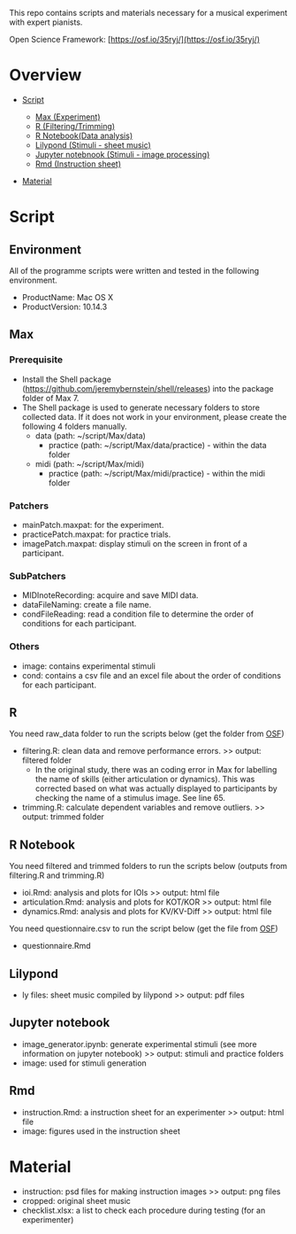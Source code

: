 This repo contains scripts and materials necessary for a musical experiment with expert pianists.

 Open Science Framework: [https://osf.io/35ryj/](https://osf.io/35ryj/)

# Overview
- [Script](#Script)
    + [Max (Experiment)](#Max)
    + [R (Filtering/Trimming)](#R)
    + [R Notebook(Data analysis)](#R-Notebook)
    + [Lilypond (Stimuli - sheet music)](#Lilypond)
    + [Jupyter notebnook (Stimuli - image processing)](#Jupyter-notebook)
    + [Rmd (Instruction sheet)](#Rmd)
    
- [Material](#Material)

# Script
## Environment
All of the programme scripts were written and tested in the following environment.

- ProductName:	Mac OS X  
- ProductVersion:	10.14.3

## Max
### Prerequisite
- Install the Shell package (https://github.com/jeremybernstein/shell/releases) into the package folder of Max 7.
- The Shell package is used to generate necessary folders to store collected data. If it does not work in your environment, please create the following 4 folders manually.
    + data (path: ~/script/Max/data)
        + practice (path: ~/script/Max/data/practice) - within the data folder
    + midi (path: ~/script/Max/midi)
        + practice (path: ~/script/Max/midi/practice) - within the midi folder
        
### Patchers
- mainPatch.maxpat: for the experiment.
- practicePatch.maxpat: for practice trials.
- imagePatch.maxpat: display stimuli on the screen in front of a participant.

### SubPatchers
- MIDInoteRecording: acquire and save MIDI data.
- dataFileNaming: create a file name.
- condFileReading: read a condition file to determine the order of conditions for each participant.

### Others
- image: contains experimental stimuli
- cond: contains a csv file and an excel file about the order of conditions for each participant.

## R
You need raw_data folder to run the scripts below (get the folder from [OSF](https://osf.io/35ryj/))
- filtering.R: clean data and remove performance errors. >> output: filtered folder
    + In the original study, there was an coding error in Max for labelling the name of skills (either articulation or dynamics). This was corrected based on what was actually displayed to participants by checking the name of a stimulus image. See line 65.
- trimming.R: calculate dependent variables and remove outliers. >> output: trimmed folder

## R Notebook
You need filtered and trimmed folders to run the scripts below (outputs from filtering.R and trimming.R)
- ioi.Rmd: analysis and plots for IOIs >> output: html file
- articulation.Rmd: analysis and plots for KOT/KOR >> output: html file
- dynamics.Rmd: analysis and plots for KV/KV-Diff >> output: html file

You need questionnaire.csv to run the script below (get the file from [OSF](https://osf.io/35ryj/))
- questionnaire.Rmd

## Lilypond
- ly files: sheet music compiled by lilypond >> output: pdf files

## Jupyter notebook
- image_generator.ipynb: generate experimental stimuli (see more information on jupyter notebook) >> output: stimuli and practice folders
- image: used for stimuli generation

## Rmd
- instruction.Rmd: a instruction sheet for an experimenter >> output: html file
- image: figures used in the instruction sheet

# Material

- instruction: psd files for making instruction images >> output: png files
- cropped: original sheet music
- checklist.xlsx: a list to check each procedure during testing (for an experimenter)
